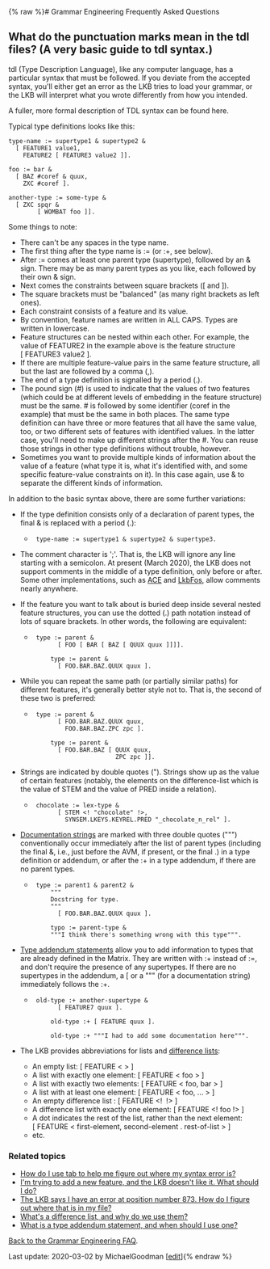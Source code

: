 {% raw %}# Grammar Engineering Frequently Asked Questions

## What do the punctuation marks mean in the tdl files? (A very basic guide to tdl syntax.)

tdl (Type Description Language), like any computer language, has a
particular syntax that must be followed. If you deviate from the
accepted syntax, you'll either get an error as the LKB tries to load
your grammar, or the LKB will interpret what you wrote differently from
how you intended.

A fuller, more formal description of TDL syntax can be found
here.

Typical type definitions looks like this:

    type-name := supertype1 & supertype2 &
      [ FEATURE1 value1,
        FEATURE2 [ FEATURE3 value2 ]].
    
    foo := bar &
      [ BAZ #coref & quux,
        ZXC #coref ].
    
    another-type := some-type &
      [ ZXC spqr &
            [ WOMBAT foo ]].

Some things to note:

- There can't be any spaces in the type name.
- The first thing after the type name is := (or :+, see below).
- After := comes at least one parent type (supertype), followed by an
& sign. There may be as many parent types as you like, each followed
by their own & sign.
- Next comes the constraints between square brackets (\[ and \]).
- The square brackets must be "balanced" (as many right brackets as
left ones).
- Each constraint consists of a feature and its value.
- By convention, feature names are written in ALL CAPS. Types are
written in lowercase.
- Feature structures can be nested within each other. For example, the
value of FEATURE2 in the example above is the feature structure
\[ FEATURE3 value2 \].
- If there are multiple feature-value pairs in the same feature
structure, all but the last are followed by a comma (,).
- The end of a type definition is signalled by a period (.).
- The pound sign (\#) is used to indicate that the values of two
features (which could be at different levels of embedding in the
feature structure) must be the same. \# is followed by some
identifier (coref in the example) that must be the same in both
places. The same type definition can have three or more features
that all have the same value, too, or two different sets of features
with identified values. In the latter case, you'll need to make up
different strings after the \#. You can reuse those strings in other
type definitions without trouble, however.
- Sometimes you want to provide multiple kinds of information about
the value of a feature (what type it is, what it's identified with,
and some specific feature-value constraints on it). In this case
again, use & to separate the different kinds of information.

In addition to the basic syntax above, there are some further
variations:

- If the type definition consists only of a declaration of parent
types, the final & is replaced with a period (.):
  
  -      type-name := supertype1 & supertype2 & supertype3.
- The comment character is ';'. That is, the LKB will ignore any line
starting with a semicolon. At present (March 2020), the LKB does not
support comments in the middle of a type definition, only before or
after. Some other implementations, such as [ACE](https://blog.inductorsoftware.com/docsproto/tools/AceTop) and
[LkbFos](https://blog.inductorsoftware.com/docsproto/tools/LkbFos), allow comments nearly anywhere.
- If the feature you want to talk about is buried deep inside several
nested feature structures, you can use the dotted (.) path notation
instead of lots of square brackets. In other words, the following
are equivalent:
  
  -      type := parent &
               [ FOO [ BAR [ BAZ [ QUUX quux ]]]].
        
             type := parent & 
               [ FOO.BAR.BAZ.QUUX quux ].
- While you can repeat the same path (or partially similar paths) for
different features, it's generally better style not to. That is, the
second of these two is preferred:
  -      type := parent &
               [ FOO.BAR.BAZ.QUUX quux,
                 FOO.BAR.BAZ.ZPC zpc ].
        
             type := parent & 
               [ FOO.BAR.BAZ [ QUUX quux,
                               ZPC zpc ]].
- Strings are indicated by double quotes ("). Strings show up as the
value of certain features (notably, the elements on the
difference-list which is the value of STEM and the value of PRED
inside a relation).
  
  -      chocolate := lex-type &
               [ STEM <! "chocolate" !>, 
                 SYNSEM.LKEYS.KEYREL.PRED "_chocolate_n_rel" ].
- [Documentation strings](/TdlRfc%3F#Type_documentation) are marked
with three double quotes (""") conventionally occur immediately
after the list of parent types (including the final &, i.e., just
before the AVM, if present, or the final .) in a type definition or
addendum, or after the :+ in a type addendum, if there are no parent
types.
  
  -      type := parent1 & parent2 &
             """
             Docstring for type.
             """
               [ FOO.BAR.BAZ.QUUX quux ].
        
             typo := parent-type &
             """I think there's something wrong with this type""".
- [Type addendum statements](https://blog.inductorsoftware.com/docsproto/matrix/GeFaqTypeAddendum) allow you to add
information to types that are already defined in the Matrix. They
are written with :+ instead of :=, and don't require the presence of
any supertypes. If there are no supertypes in the addendum, a \[ or
a """ (for a documentation string) immediately follows the :+.
  
  -      old-type :+ another-supertype &
               [ FEATURE7 quux ].
        
             old-type :+ [ FEATURE quux ].
        
             old-type :+ """I had to add some documentation here""".
- The LKB provides abbreviations for lists and [difference
lists](https://blog.inductorsoftware.com/docsproto/matrix/GeFaqDiffList):
  
  - An empty list: \[ FEATURE &lt; &gt; \]
  - A list with exactly one element: \[ FEATURE &lt; foo &gt; \]
  - A list with exactly two elements:
\[ FEATURE &lt; foo, bar &gt; \]
  - A list with at least one element:
\[ FEATURE &lt; foo, ... &gt; \]
  - An empty difference list : \[ FEATURE &lt;!  !&gt; \]
  - A difference list with exactly one element:
\[ FEATURE &lt;! foo !&gt; \]
  - A dot indicates the rest of the list, rather than the next
element:
\[ FEATURE &lt; first-element, second-element . rest-of-list &gt; \]
  - etc.

### Related topics

- [How do I use tab to help me figure out where my syntax error
is?](https://blog.inductorsoftware.com/docsproto/matrix/GeFaqTabIndentation)
- [I'm trying to add a new feature, and the LKB doesn't like it. What
should I do?](https://blog.inductorsoftware.com/docsproto/matrix/GeFaqNewFeature)
- [The LKB says I have an error at position number 873. How do I
figure out where that is in my file?](https://blog.inductorsoftware.com/docsproto/matrix/GeFaqGotoChar)
- [What's a difference list, and why do we use them?](https://blog.inductorsoftware.com/docsproto/matrix/GeFaqDiffList)
- [What is a type addendum statement, and when should I use
one?](https://blog.inductorsoftware.com/docsproto/matrix/GeFaqTypeAddendum)

[Back to the Grammar Engineering FAQ](/GrammarEngineeringFaq).

Last update: 2020-03-02 by MichaelGoodman [[edit](https://github.com/delph-in/docs/wiki/GeFaqTdlSyntax/_edit)]{% endraw %}
